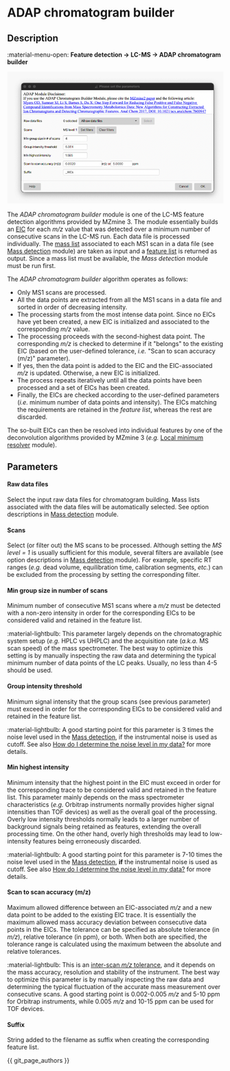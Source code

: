 # **ADAP chromatogram builder**

## **Description**

:material-menu-open: **Feature detection → LC-MS → ADAP chromatogram builder**

![ADAP Chromatogram Builder](adap_chromatogram_builder.png)

The _ADAP chromatogram builder_ module is one of the LC-MS feature detection algorithms provided by MZmine 3. The module essentially builds an [EIC](../../../terminology/general-terminology.md#extracted-ion-chromatogram) for each _m/z_ value that was detected over a minimum number of consecutive scans in the LC-MS run.
Each data file is processed individually. The [mass list](../../../terminology/general-terminology.md#mass-list) associated to each MS1 scan in a data file (see [Mass detection](../../featdet_mass_detection/mass-detection.md) module) are taken as input and a [feature list](../../../terminology/general-terminology.md#feature-list) is returned as output. Since a mass list must be available, the _Mass detection_ module must be run first.

The _ADAP chromatogram builder_ algorithm operates as follows:

+ Only MS1 scans are processed. 
+ All the data points are extracted from all the MS1 scans in a data file and sorted in order of decreasing intensity. 
+ The processing starts from the most intense data point. Since no EICs have yet been created, a new EIC is initialized and associated to the corresponding _m/z_ value.
+ The processing proceeds with the second-highest data point. The corresponding _m/z_ is checked to determine if it "belongs" to the existing EIC (based on the user-defined tolerance, _i.e._ "Scan to scan accuracy (m/z)" parameter). 
+ If yes, then the data point is added to the EIC and the EIC-associated _m/z_ is updated. Otherwise, a new EIC is initialized.
+ The process repeats iteratively until all the data points have been processed and a set of EICs has been created. 
+ Finally, the EICs are checked according to the user-defined parameters (_i.e._ minimum number of data points and intensity). The EICs matching the requirements are retained in the _feature list_, whereas the rest are discarded. 

The so-built EICs can then be resolved into individual features by one of the deconvolution algorithms provided by MZmine 3 (_e.g._ [Local minimum resolver](../../featdet_resolver_local_minimum/local-minimum-resolver.md) module).

## Parameters

#### **Raw data files**
Select the input raw data files for chromatogram building. Mass lists associated with the data files will be automatically selected. See option descriptions in [Mass detection](../../featdet_mass_detection/mass-detection.md#parameters) module.

#### **Scans**
Select (or filter out) the MS scans to be processed. Although setting the _MS level = 1_ is usually sufficient for this module, several filters are available (see option descriptions in [Mass detection](../../featdet_mass_detection/mass-detection.md#parameters) module). For example, specific RT ranges (_e.g._ dead volume, equilibration time, calibration segments, _etc._) can be excluded from the processing by setting the corresponding filter.

#### **Min group size in number of scans**
Minimum number of consecutive MS1 scans where a _m/z_ must be detected with a non-zero intensity in order for the corresponding EICs to be considered valid and retained in the feature list.

:material-lightbulb: This parameter largely depends on the chromatographic system setup (_e.g._ HPLC vs UHPLC) and the acquisition rate (_a.k.a._ MS scan speed) of the mass spectrometer. The best way to optimize this setting is by manually inspecting the raw data and determining the typical minimum number of data points of the LC peaks. Usually, no less than 4-5 should be used.

#### **Group intensity threshold**

Minimum signal intensity that the group scans (see previous parameter) must exceed in order for the corresponding EICs to be considered valid and retained in the feature list.

:material-lightbulb: A good starting point for this parameter is 3 times the noise level used in the [Mass detection](../../featdet_mass_detection/mass-detection.md), if the instrumental noise is used as cutoff. See also [How do I determine the noise level in my data?](../../featdet_mass_detection/mass-detection.md#how-do-i-determine-the-noise-level-in-my-data) for more details.

#### **Min highest intensity**

Minimum intensity that the highest point in the EIC must exceed in order for the corresponding trace to be considered valid and retained in the feature list. This parameter mainly depends on the mass spectrometer characteristics (_e.g._ Orbitrap instruments normally provides higher signal intensities than TOF devices) as well as the overall goal of the processing. Overly low intensity thresholds normally leads to a larger number of background signals being retained as features, extending the overall processing time. On the other hand, overly high thresholds may lead to low-intensity features being erroneously discarded.

:material-lightbulb: A good starting point for this parameter is 7-10 times the noise level used in the [Mass detection](../../featdet_mass_detection/mass-detection.md), **if** the instrumental noise is used as cutoff. See also [How do I determine the noise level in my data?](../../featdet_mass_detection/mass-detection.md#how-do-i-determine-the-noise-level-in-my-data) for more details.

#### **Scan to scan accuracy (m/z)**

Maximum allowed difference between an EIC-associated _m/z_ and a new data point to be added to the existing EIC trace. It is essentially the maximum allowed mass accuracy deviation between consecutive data points in the EICs. The tolerance can be specified as absolute tolerance (in _m/z_), relative tolerance (in ppm), or both. When both are specified, the tolerance range is calculated using the maximum between the absolute and relative tolerances.

:material-lightbulb: This is an [inter-scan _m/z_ tolerance](../../../terminology/general-terminology.md#intra-and-inter-scan-tolerances), and it depends on the mass accuracy, resolution and stability of the instrument. The best way to optimize this parameter is by manually inspecting the raw data and determining the typical fluctuation of the accurate mass measurement over consecutive scans. A good starting point is 0.002-0.005 _m/z_ and 5-10 ppm for Orbitrap instruments, while 0.005 _m/z_ and 10-15 ppm can be used for TOF devices.

#### **Suffix**

String added to the filename as suffix when creating the corresponding feature list.

{{ git_page_authors }}
